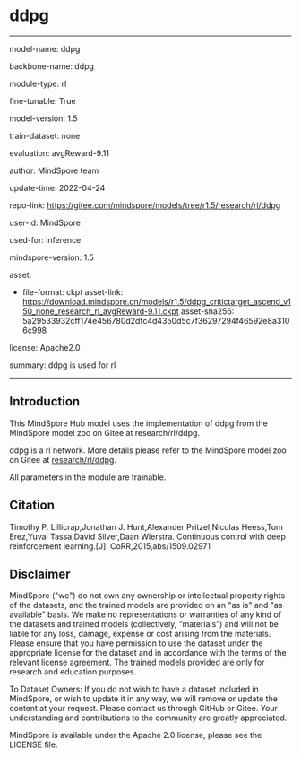 # ddpg

---

model-name: ddpg

backbone-name: ddpg

module-type: rl

fine-tunable: True

model-version: 1.5

train-dataset: none

evaluation: avgReward-9.11

author: MindSpore team

update-time: 2022-04-24

repo-link: <https://gitee.com/mindspore/models/tree/r1.5/research/rl/ddpg>

user-id: MindSpore

used-for: inference

mindspore-version: 1.5

asset:

-
    file-format: ckpt
    asset-link: <https://download.mindspore.cn/models/r1.5/ddpg_critictarget_ascend_v150_none_research_rl_avgReward-9.11.ckpt>
    asset-sha256: 5a29533932cff174e456780d2dfc4d4350d5c7f36297294f46592e8a3106c998

license: Apache2.0

summary: ddpg is used for rl

---

## Introduction

This MindSpore Hub model uses the implementation of ddpg from the MindSpore model zoo on Gitee at research/rl/ddpg.

ddpg is a rl network. More details please refer to the MindSpore model zoo on Gitee at [research/rl/ddpg](https://gitee.com/mindspore/models/blob/r1.5/research/rl/ddpg/README_CN.md).

All parameters in the module are trainable.

## Citation

Timothy P. Lillicrap,Jonathan J. Hunt,Alexander Pritzel,Nicolas Heess,Tom Erez,Yuval Tassa,David Silver,Daan Wierstra. Continuous control with deep reinforcement learning.[J]. CoRR,2015,abs/1509.02971

## Disclaimer

MindSpore ("we") do not own any ownership or intellectual property rights of the datasets, and the trained models are provided on an "as is" and "as available" basis. We make no representations or warranties of any kind of the datasets and trained models (collectively, “materials”) and will not be liable for any loss, damage, expense or cost arising from the materials. Please ensure that you have permission to use the dataset under the appropriate license for the dataset and in accordance with the terms of the relevant license agreement. The trained models provided are only for research and education purposes.

To Dataset Owners: If you do not wish to have a dataset included in MindSpore, or wish to update it in any way, we will remove or update the content at your request. Please contact us through GitHub or Gitee. Your understanding and contributions to the community are greatly appreciated.

MindSpore is available under the Apache 2.0 license, please see the LICENSE file.
